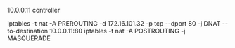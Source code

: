 10.0.0.11 controller



iptables -t nat -A PREROUTING -d 172.16.101.32   -p tcp --dport 80 -j DNAT --to-destination  10.0.0.11:80
iptables -t nat -A POSTROUTING -j MASQUERADE






